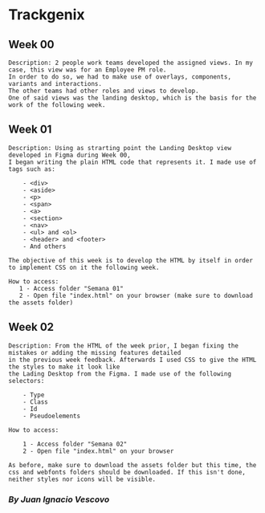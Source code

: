 # Trackgenix

## Week 00
    Description: 2 people work teams developed the assigned views. In my case, this view was for an Employee PM role.
    In order to do so, we had to make use of overlays, components, variants and interactions.
    The other teams had other roles and views to develop. 
    One of said views was the landing desktop, which is the basis for the work of the following week.

## Week 01
    Description: Using as strarting point the Landing Desktop view developed in Figma during Week 00,
    I began writing the plain HTML code that represents it. I made use of tags such as:

        - <div>
        - <aside>
        - <p>
        - <span>
        - <a>
        - <section>
        - <nav>
        - <ul> and <ol>
        - <header> and <footer>
        - And others

    The objective of this week is to develop the HTML by itself in order to implement CSS on it the following week.

    How to access:
       1 - Access folder "Semana 01"
       2 - Open file "index.html" on your browser (make sure to download the assets folder)

## Week 02
    Description: From the HTML of the week prior, I began fixing the mistakes or adding the missing features detailed
    in the previous week feedback. Afterwards I used CSS to give the HTML the styles to make it look like 
    the Lading Desktop from the Figma. I made use of the following selectors:

        - Type
        - Class
        - Id
        - Pseudoelements

    How to access:

        1 - Access folder "Semana 02"
        2 - Open file "index.html" on your browser
            
    As before, make sure to download the assets folder but this time, the css and webfonts folders should be downloaded. If this isn't done, neither styles nor icons will be visible.

### _By Juan Ignacio Vescovo_
